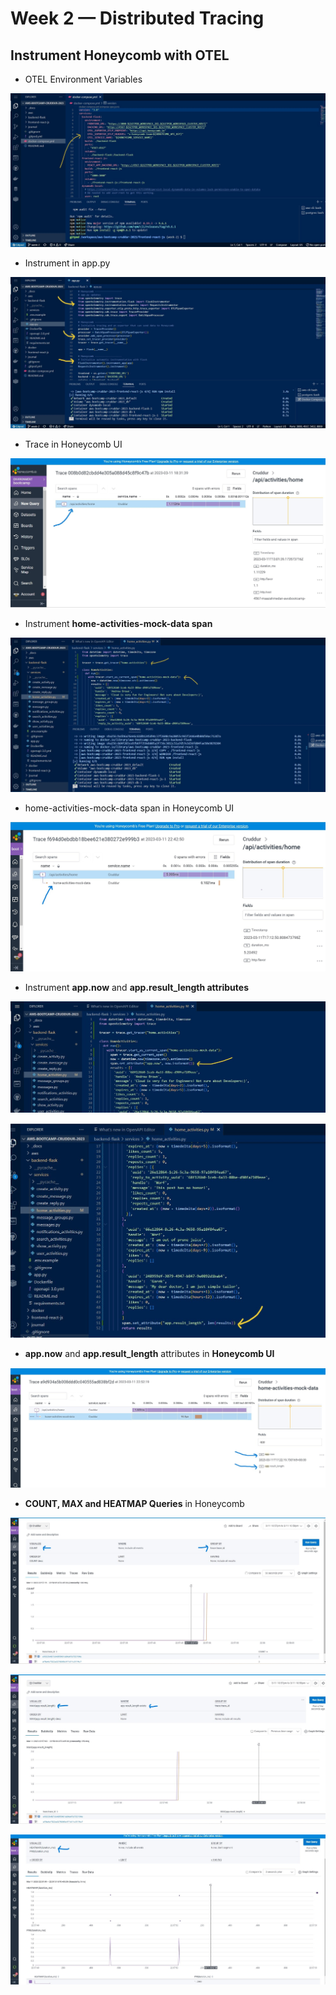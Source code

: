 # Week 2 — Distributed Tracing

## Instrument Honeycomb with OTEL 

- OTEL Environment Variables

![Env Vars](assets/Week-2_Instrument_Honeycomb_Env_Vars.jpg)

- Instrument in app.py

![app.py](assets/Week-2_Instrument_Honeycomb_app.jpg)

- Trace in Honeycomb UI

![Trace](assets/Week-2_Honecomb_traces_1.jpg)

- Instrument **home-activities-mock-data span**

![home-activities-mock-data span](assets/Week-2_Home_activities_trace._and_home-activities-mock-data_spanjpg.jpg)

- home-activities-mock-data span in Honeycomb UI

![Honeycomb UI](assets/Week-2_Honeycomb_Home_activities_trace._and_home-activities-mock-data_spanjpg.jpg)

- Instrument **app.now** and **app.result_length attributes**

![app.now attribute](assets/Week-2_app.now_attribute.jpg)

![app.result_length](assets/Week-2_app.result_length_attribute.jpg)

- **app.now** and **app.result_length** attributes in **Honeycomb UI**

![Honeycomb UI](assets/Week-2_Honeycomb_attributes.jpg)

- **COUNT, MAX and HEATMAP Queries** in Honeycomb

![COUNT](assets/Week-2_Query_count_trace.trace_id.jpg)

![MAX](assets/Week-2_Query_Max_app.result_lengthexists.jpg)

![HEATMAP](assets/Week-2_Query_Heatmap.jpg)
